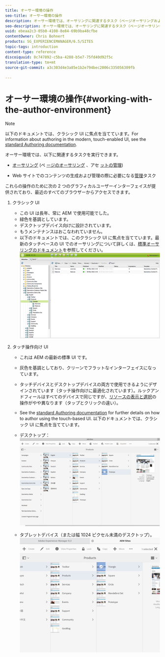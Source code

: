 ```yaml
---
title: オーサー環境の操作
seo-title: オーサー環境の操作
description: オーサー環境では、オーサリングに関連するタスク（ページオーサリングおよびアセットの管理を含む）と、Web サイトのコンテンツの生成および管理の際に必要な管理タスクを実行できます。
seo-description: オーサー環境では、オーサリングに関連するタスク（ページオーサリングおよびアセットの管理を含む）と、Web サイトのコンテンツの生成および管理の際に必要な管理タスクを実行できます。
uuid: ebeaa2c3-05b0-4108-8e84-69b9ba48cfbe
contentOwner: Chris Bohnert
products: SG_EXPERIENCEMANAGER/6.5/SITES
topic-tags: introduction
content-type: reference
discoiquuid: 8c747892-c5ba-4288-b5e7-75fd40d92f5c
translation-type: tm+mt
source-git-commit: a3c303d4e3a85e1b2e794bec2006c335056309fb

---
```



# オーサー環境の操作{#working-with-the-author-environment}

>[!NOTE]
>
>以下のドキュメントでは、クラシック UI に焦点を当てています。For information about authoring in the modern, touch-enabled UI, see the [standard Authoring documentation](/help/assets/assets.md).

オーサー環境では、以下に関連するタスクを実行できます。

* [オーサリング](/help/sites-authoring/author.md) (ペ [ージのオーサリング](/help/sites-authoring/qg-page-authoring.md) 、アセ [ットの管理](/help/assets/assets.md))

* Web サイトでのコンテンツの生成および管理の際に必要になる[管理](/help/sites-administering/administer-best-practices.md)タスク

これらの操作のために次の 2 つのグラフィカルユーザーインターフェイスが提供されており、最近のすべてのブラウザーからアクセスできます。

1. クラシック UI

   * この UI は長年、常に AEM で使用可能でした。
   * 緑色を基調としています。
   * デスクトップデバイス向けに設計されています。
   * もうメンテナンスはおこなわれていません。
   * 以下のドキュメントでは、このクラシック UI に焦点を当てています。最新のタッチベースの UI でのオーサリングについて詳しくは、[標準オーサリングのドキュメント](/help/sites-authoring/author.md)を参照してください。
   ![chlimage_1-149](assets/chlimage_1-149.png)

1. タッチ操作向け UI

   * これは AEM の最新の標準 UI です。
   * 灰色を基調としており、クリーンでフラットなインターフェイスになっています。
   * タッチデバイスとデスクトップデバイスの両方で使用できるようにデザインされています（タッチ操作向けに最適化されています）。ルックアンドフィールはすべてのデバイスで同じですが、[リソースの表示と選択](/help/sites-authoring/basic-handling.md)の操作がやや異なります（タップとクリックの違い）。
   * See the [standard Authoring documentation](/help/sites-authoring/author.md) for further details on how to author using the touch-based UI. 以下のドキュメントでは、クラシック UI に焦点を当てています。

   * デスクトップ：
   ![chlimage_1-150](assets/chlimage_1-150.png)

   * タブレットデバイス（または幅 1024 ピクセル未満のデスクトップ）。
   ![chlimage_1-7](assets/chlimage_1-7.jpeg)

